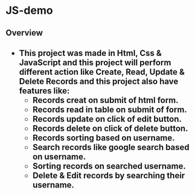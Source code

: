 # JS-demo

<h2>Overview<h2>

- This project was made in Html, Css & JavaScript and this project will perform different action like Create, Read, Update & Delete Records and this project also have features like:
    - Records creat on submit of html form.
    - Records read in table on submit of form.
    - Records update on click of edit button.
    - Records delete on click of delete button.
    - Records sorting based on username.
    - Search records like google search based on username.
    - Sorting records on searched username.
    - Delete & Edit records by searching their username.